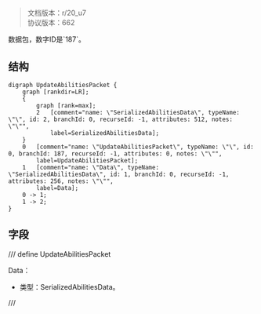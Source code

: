 # <!-- md:samp UpdateAbilitiesPacket -->

> 文档版本：r/20_u7<br/>协议版本：662

<!-- md:samp UpdateAbilitiesPacket -->数据包，数字ID是`187`。

## 结构

```viz
digraph UpdateAbilitiesPacket {
	graph [rankdir=LR];
	{
		graph [rank=max];
		2	[comment="name: \"SerializedAbilitiesData\", typeName: \"\", id: 2, branchId: 0, recurseId: -1, attributes: 512, notes: \"\"",
			label=SerializedAbilitiesData];
	}
	0	[comment="name: \"UpdateAbilitiesPacket\", typeName: \"\", id: 0, branchId: 187, recurseId: -1, attributes: 0, notes: \"\"",
		label=UpdateAbilitiesPacket];
	1	[comment="name: \"Data\", typeName: \"SerializedAbilitiesData\", id: 1, branchId: 0, recurseId: -1, attributes: 256, notes: \"\"",
		label=Data];
	0 -> 1;
	1 -> 2;
}

```

## 字段

/// define
UpdateAbilitiesPacket

Data：[<!-- md:samp SerializedAbilitiesData -->](../types/serializedabilitiesdata.md)

- 类型：SerializedAbilitiesData。


///
